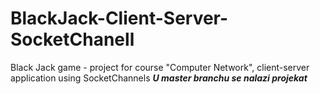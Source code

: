 # BlackJack-Client-Server-SocketChanell
Black Jack game - project for course "Computer Network", client-server application using SocketChannels
***U master branchu se nalazi projekat***
